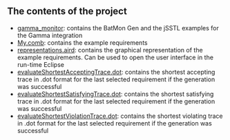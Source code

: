 ## The contents of the project

- [gamma_monitor](https://github.com/sarvaryk/Comb/tree/master/comb.examples/gamma_monitor): contains the BatMon Gen and the jSSTL examples for the Gamma integration 
- [My.comb](https://github.com/sarvaryk/Comb/tree/master/comb.examples/My.comb): contains the example requirements 
- [representations.aird](https://github.com/sarvaryk/Comb/tree/master/comb.examples/representations.aird): contains the graphical representation of the example requirements. Can be used to open the user interface in the run-time Eclipse
- [evaluateShortestAcceptingTrace.dot](https://github.com/sarvaryk/Comb/tree/master/comb.examples/evaluateShortestAcceptingTrace.dot): contains the shortest accepting trace in .dot format for the last selected requirement if the generation was successful 
- [evaluateShortestSatisfyingTrace.dot](https://github.com/sarvaryk/Comb/tree/master/comb.examples/evaluateShortestSatisfyingTrace.dot): contains the shortest satisfying trace in .dot format for the last selected requirement if the generation was successful 
- [evaluateShortestViolationTrace.dot](https://github.com/sarvaryk/Comb/tree/master/comb.examples/evaluateShortestViolationTrace.dot): contains the shortest violating trace in .dot format for the last selected requirement if the generation was successful
